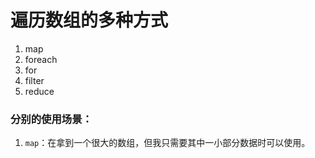# 遍历数组的多种方式

1. map
2. foreach
3. for
4. filter
5. reduce


### 分别的使用场景：

1. `map`：在拿到一个很大的数组，但我只需要其中一小部分数据时可以使用。